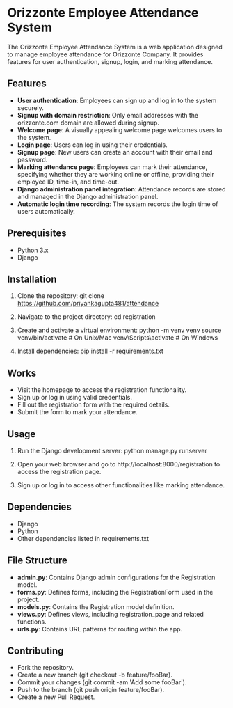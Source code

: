 # Orizzonte Employee Attendance System

The Orizzonte Employee Attendance System is a web application designed to manage employee attendance for Orizzonte Company. It provides features for user authentication, signup, login, and marking attendance.

## Features

- **User authentication**: Employees can sign up and log in to the system securely.
- **Signup with domain restriction**: Only email addresses with the orizzonte.com domain are allowed during signup.
- **Welcome page**: A visually appealing welcome page welcomes users to the system.
- **Login page**: Users can log in using their credentials.
- **Signup page**: New users can create an account with their email and password.
- **Marking attendance page**: Employees can mark their attendance, specifying whether they are working online or offline, providing their employee ID, time-in, and time-out.
- **Django administration panel integration**: Attendance records are stored and managed in the Django administration panel.
- **Automatic login time recording**: The system records the login time of users automatically.


## Prerequisites

- Python 3.x
- Django

## Installation

1. Clone the repository:
git clone https://github.com/priyankagupta481/attendance

2. Navigate to the project directory:
cd registration


3. Create and activate a virtual environment:
python -m venv venv
source venv/bin/activate # On Unix/Mac
venv\Scripts\activate # On Windows


4. Install dependencies:
pip install -r requirements.txt

## Works

- Visit the homepage to access the registration functionality.
- Sign up or log in using valid credentials.
- Fill out the registration form with the required details.
- Submit the form to mark your attendance.

## Usage

1. Run the Django development server:
python manage.py runserver

2. Open your web browser and go to http://localhost:8000/registration to access the registration page.

3. Sign up or log in to access other functionalities like marking attendance.

## Dependencies
- Django
- Python
- Other dependencies listed in requirements.txt

## File Structure
- **admin.py**: Contains Django admin configurations for the Registration model.
- **forms.py**: Defines forms, including the RegistrationForm used in the project.
- **models.py**: Contains the Registration model definition.
- **views.py**: Defines views, including registration_page and related functions.
- **urls.py**: Contains URL patterns for routing within the app.


## Contributing
- Fork the repository.
- Create a new branch (git checkout -b feature/fooBar).
- Commit your changes (git commit -am 'Add some fooBar').
- Push to the branch (git push origin feature/fooBar).
- Create a new Pull Request.
